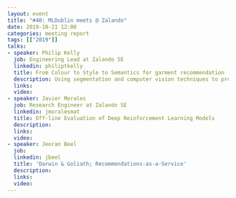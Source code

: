 ```yaml
---
layout: event
title: "#40: MLDublin meets @ Zalando"
date: 2019-10-21 12:00
categories: meeting report
tags: [["2019"]]
talks:
- speaker: Philip Kelly
  job: Engineering Lead at Zalando SE
  linkedin: philiptkelly
  title: From Colour to Style to Semantics for garment recommendation
  description: Using segmentation and computer vision techniques to provide matching colour products
  links:
  video:
- speaker: Javier Morales
  job: Research Engineer at Zalando SE
  linkedin: jmoralesmat
  title: Off-line Evaluation of Deep Reinforcement Learning Models
  description:
  links:
  video:
- speaker: Jeoran Beel
  job:
  linkedin: jbeel
  title: 'Darwin & Goliath; Recommendations-as-a-Service'
  description:
  links:
  video:
---
```

